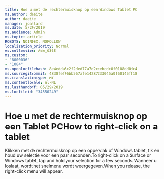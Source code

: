 ```yaml
---
title: Hoe u met de rechtermuisknop op een Windows Tablet PC
ms.author: daeite
author: daeite
manager: joallard
ms.date: 5/29/2019
ms.audience: Admin
ms.topic: article
ROBOTS: NOINDEX, NOFOLLOW
localization_priority: Normal
ms.collection: Adm_O365
ms.custom:
- "8000036"
- "1084"
ms.openlocfilehash: 8e4edda5c2f2ded77a7d2ccebcdc0f0108dd0dc4
ms.sourcegitcommit: 4838fef96bb567afe14287233045a0f60145ff18
ms.translationtype: MT
ms.contentlocale: nl-NL
ms.lasthandoff: 05/29/2019
ms.locfileid: "34550249"
---
```

# <a name="how-to-right-click-on-a-tablet"></a><span data-ttu-id="9301b-102">Hoe u met de rechtermuisknop op een Tablet PC</span><span class="sxs-lookup"><span data-stu-id="9301b-102">How to right-click on a tablet</span></span>

<span data-ttu-id="9301b-103">Klikken met de rechtermuisknop op een oppervlak of Windows tablet, tik en houd uw selectie voor een paar seconden.</span><span class="sxs-lookup"><span data-stu-id="9301b-103">To right-click on a Surface or Windows tablet, tap and hold your selection for a few seconds.</span></span> <span data-ttu-id="9301b-104">Wanneer u loslaat, wordt het snelmenu wordt weergegeven.</span><span class="sxs-lookup"><span data-stu-id="9301b-104">When you release, the right-click menu will appear.</span></span>